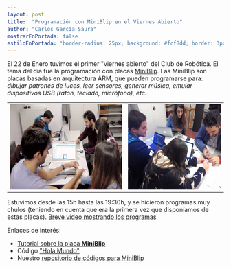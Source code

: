 ```yaml
---
layout: post
title:  "Programación con MiniBlip en el Viernes Abierto"
author: "Carlos García Saura"
mostrarEnPortada: false
estiloEnPortada: "border-radius: 25px; background: #fcf8dd; border: 3px solid #fcdb05; padding: 20px; width: 100%;"
---
```


El 22 de Enero tuvimos el primer "viernes abierto" del Club de Robótica. El tema del día fue la programación con placas [MiniBlip](http://hack-miniblip.github.io/).
Las MiniBlip son placas basadas en arquitectura ARM, que pueden programarse para: _dibujar patrones de luces, leer sensores, generar música, emular dispositivos USB (ratón, teclado, micrófono), etc._

<table border="0" width="100%">
  <tr>
    <td>
      <img src="/actividades/PuertasAbiertas/2016_ViernesAbierto22enero/2016-01-22 16.40.04.jpg" height="200px"/><br/>
    </td>
    <td>
      <img src="/actividades/PuertasAbiertas/2016_ViernesAbierto22enero/2016-01-22 18.56.21.jpg" height="200px"/><br/>
    </td>
  </tr>
</table>

Estuvimos desde las 15h hasta las 19:30h, y se hicieron programas muy chulos (teniendo en cuenta que era la primera vez que disponíamos de estas placas).
[Breve vídeo mostrando los programas](https://www.youtube.com/watch?v=kXnsSy88V4Q)

Enlaces de interés:

- [Tutorial sobre la placa **MiniBlip**](http://hack-miniblip.github.io/programar.html)
- Código ["Hola Mundo"](https://developer.mbed.org/users/carlosgs/code/blip_hola_mundo/)
- Nuestro [repositorio de códigos para MiniBlip](https://github.com/CRM-UAM/Miniblip_ejemplos)

<br/>
